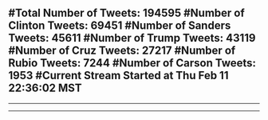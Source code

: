 #Total Number of Tweets: 194595 
#Number of Clinton Tweets: 69451
#Number of Sanders Tweets: 45611
#Number of Trump Tweets: 43119
#Number of Cruz Tweets: 27217
#Number of Rubio Tweets: 7244
#Number of Carson Tweets: 1953
#Current Stream Started at Thu Feb 11 22:36:02 MST
---
---
---
